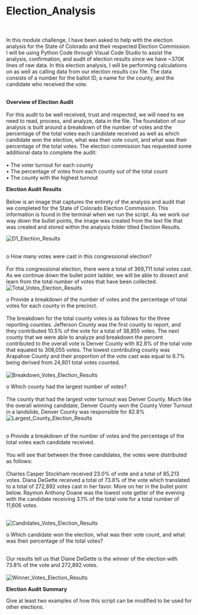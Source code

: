 # Election_Analysis<br><br>

In this module challenge, I have been asked to help with the election analysis for the State of Colorado and their respected Election Commission.  I will be using Python Code through Visual Code Studio to assist the analysis, confirmation, and audit of election results since we have ~370K lines of raw data.  In this election analysis, I will be performing calculations on as well as calling data from our election results csv file. The data consists of a number for the ballot ID, a name for the county, and the candidate who received the vote.  <br><br>


**Overview of Election Audit**<br><br>
For this audit to be well received, trust and respected, we will need to we need to read, process, and analyze, data in the file.  The foundation of our analysis is built around a breakdown of the number of votes and the percentage of the total votes each candidate received as well as which candidate won the election, what was their vote count, and what was their percentage of the total votes.  The election commission has requested some additional data to complete the audit:<br><br>
•	The voter turnout for each county<br>
•	The percentage of votes from each county out of the total count<br>
•	The county with the highest turnout<br>

**Election Audit Results**<br><br>
Below is an image that captures the entirety of the analysis and audit that we completed for the State of Colorado Election Commission.  This information is found in the terminal when we run the script.  As we work our way down the bullet points, the image was created from the text file that was created and stored within the analysis folder titled Election Results.<br>

 ![D1_Election_Results](analysis/D1_Election_Results.png)<br><br>

   o	How many votes were cast in this congressional election?<br><br>
 For this congressional election, there were a total of 369,711 total votes cast.  As we continue down the bullet point ladder, we will be able to dissect and learn from the total number of votes that have been collected.<br>
 ![Total_Votes_Election_Results](analysis/Total_Votes_Election_Results.png)

        
   o	Provide a breakdown of the number of votes and the percentage of total votes for each county in the precinct.<br><br>
The breakdown for the total county votes is as follows for the three reporting counties.  Jefferson County was the first county to report, and they contributed 10.5% of the vote for a total of 38,855 votes.  The next county that we were able to analyze and breakdown the percent contributed to the overall vote is Denver County with 82.8% of the total vote that equated to 306,055 votes.  The lowest contributing county was Arapahoe County and their proportion of the vote cast was equal to 6.7% being derived from 24,801 total votes counted.<br><br>
 ![Breakdown_Votes_Election_Results](analysis/Breakdown_Votes_Election_Results.png)
        
   o	Which county had the largest number of votes?<br><br>
 The county that had the largest voter turnout was Denver County.  Much like the overall winning candidate, Denver County won the County Voter Turnout in a landslide, Denver County was responsible for 82.8%<br>
![Largest_County_Election_Results](analysis/Largest_County_Election_Results.png)<br><br>
        
   o	Provide a breakdown of the number of votes and the percentage of the total votes each candidate received.<br><br>
You will see that between the three candidates, the votes were distributed as follows:<br><br>
Charles Casper Stockham received 23.0% of vote and a total of 85,213 votes.  Diana DeGette received a total of 73.8% of the vote which translated to a total of 272,892 votes cast in her favor.  More on her in the bullet point below.  Raymon Anthony Doane was the lowest vote getter of the evening with the candidate receiving 3.1% of the total vote for a total number of 11,606 votes.<br><br>

![Candidates_Votes_Election_Results](analysis/Candidates_Votes_Election_Results.png)
       
   o	Which candidate won the election, what was their vote count, and what was their percentage of the total votes?<br><br>

Our results tell us that Diane DeGette is the winner of the election with 73.8% of the vote and 272,892 votes.<br><br>
![Winner_Votes_Election_Results](analysis/Winner_Votes_Election_Results.png)



**Election Audit Summary**

Give at least two examples of how this script can be modified to be used for other elections.
